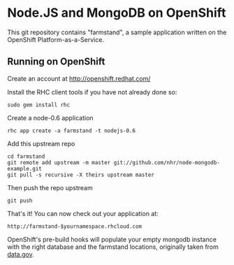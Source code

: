 # Node.JS and MongoDB on OpenShift

This git repository contains "farmstand", a sample application written on the OpenShift Platform-as-a-Service.

## Running on OpenShift
Create an account at http://openshift.redhat.com/

Install the RHC client tools if you have not already done so:
    
    sudo gem install rhc

Create a node-0.6 application

    rhc app create -a farmstand -t nodejs-0.6

Add this upstream repo

    cd farmstand
    git remote add upstream -m master git://github.com/nhr/node-mongodb-example.git
    git pull -s recursive -X theirs upstream master

Then push the repo upstream

    git push
	
That's it! You can now check out your application at:

    http://farmstand-$yournamespace.rhcloud.com

OpenShift's pre-build hooks will populate your empty mongodb instance with the right database and the farmstand locations, originally taken from [data.gov](https://explore.data.gov/Agriculture/Farmers-Markets-Search/ugii-uvsz).
